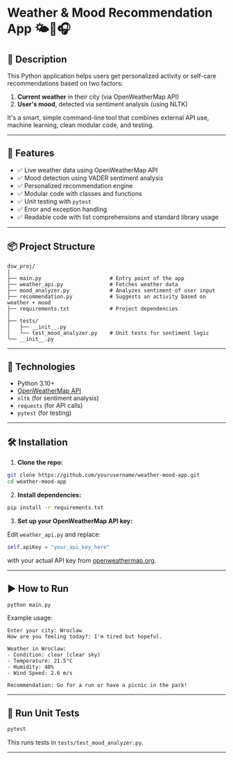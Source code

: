 # Weather & Mood Recommendation App 🌤️🧠🎧

## 📌 Description

This Python application helps users get personalized activity or self-care recommendations based on two factors:
1. **Current weather** in their city (via OpenWeatherMap API)
2. **User's mood**, detected via sentiment analysis (using NLTK)

It's a smart, simple command-line tool that combines external API use, machine learning, clean modular code, and testing.

---

## 🚀 Features

- ✅ Live weather data using OpenWeatherMap API
- ✅ Mood detection using VADER sentiment analysis
- ✅ Personalized recommendation engine
- ✅ Modular code with classes and functions
- ✅ Unit testing with `pytest`
- ✅ Error and exception handling
- ✅ Readable code with list comprehensions and standard library usage

---

## 📦 Project Structure

```
dsw_proj/
│
├── main.py                      # Entry point of the app
├── weather_api.py               # Fetches weather data
├── mood_analyzer.py             # Analyzes sentiment of user input
├── recommendation.py            # Suggests an activity based on weather + mood
├── requirements.txt             # Project dependencies
│
├── tests/
│   ├── __init__.py
│   └── test_mood_analyzer.py    # Unit tests for sentiment logic
└── __init__.py
```

---

## 🧪 Technologies

- Python 3.10+
- [OpenWeatherMap API](https://openweathermap.org/current)
- `nltk` (for sentiment analysis)
- `requests` (for API calls)
- `pytest` (for testing)

---

## 🛠️ Installation

1. **Clone the repo:**

```bash
git clone https://github.com/yourusername/weather-mood-app.git
cd weather-mood-app
```

2. **Install dependencies:**

```bash
pip install -r requirements.txt
```

3. **Set up your OpenWeatherMap API key:**

Edit `weather_api.py` and replace:

```python
self.apiKey = "your_api_key_here"
```

with your actual API key from [openweathermap.org](https://home.openweathermap.org/api_keys).

---

## ▶️ How to Run

```bash
python main.py
```

Example usage:

```
Enter your city: Wroclaw
How are you feeling today?: I'm tired but hopeful.

Weather in Wroclaw:
- Condition: clear (clear sky)
- Temperature: 21.5°C
- Humidity: 40%
- Wind Speed: 2.6 m/s

Recommendation: Go for a run or have a picnic in the park!
```

---

## 🧪 Run Unit Tests

```bash
pytest
```

This runs tests in `tests/test_mood_analyzer.py`.

---

